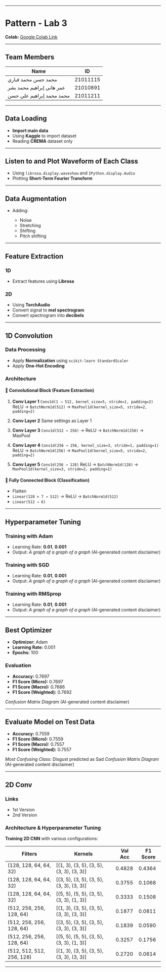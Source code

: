 
---

# Pattern - Lab 3

**Colab:** [Google Colab Link](https://colab.research.google.com/drive/1nOG9a6u3uuNlBsVXu1CkyhdV1STX7pC8?usp=sharing)

---

## Team Members

| Name                      | ID       |
| ------------------------- | -------- |
| محمد حسن محمد قباري       | 21011115 |
| عمر هاني إبراهيم محمد بشر | 21010891 |
| محمد محمد إبراهيم علي حسن | 21011211 |

---

## Data Loading

* **Import main data**
* Using **Kaggle** to import dataset
* Reading **CREMA** dataset only

---

## Listen to and Plot Waveform of Each Class

* Using `librosa.display.waveshow` and `IPython.display.Audio`
* Plotting **Short-Term Fourier Transform**

---

## Data Augmentation

* Adding:

  * Noise
  * Stretching
  * Shifting
  * Pitch shifting

---

## Feature Extraction

### 1D

* Extract features using **Librosa**

### 2D

* Using **TorchAudio**
* Convert signal to **mel spectrogram**
* Convert spectrogram into **decibels**

---

## 1D Convolution

### Data Processing

* Apply **Normalization** using `scikit-learn StandardScaler`
* Apply **One-Hot Encoding**

### Architecture

#### 🔁 Convolutional Block (Feature Extraction)

1. **Conv Layer 1**
   `Conv1d(1 → 512, kernel_size=5, stride=1, padding=2)`
   ReLU → `BatchNorm1d(512)` → `MaxPool1d(kernel_size=5, stride=2, padding=2)`

2. **Conv Layer 2**
   Same settings as Layer 1

3. **Conv Layer 3**
   `Conv1d(512 → 256)` → ReLU → `BatchNorm1d(256)` → MaxPool

4. **Conv Layer 4**
   `Conv1d(256 → 256, kernel_size=3, stride=1, padding=1)`
   ReLU → `BatchNorm1d(256)` → `MaxPool1d(kernel_size=5, stride=2, padding=2)`

5. **Conv Layer 5**
   `Conv1d(256 → 128)`
   ReLU → `BatchNorm1d(128)` → `MaxPool1d(kernel_size=3, stride=2, padding=1)`

#### 🔗 Fully Connected Block (Classification)

* Flatten
* `Linear(128 × 7 → 512)` → ReLU → `BatchNorm1d(512)`
* `Linear(512 → 6)`

---

## Hyperparameter Tuning

### Training with Adam

* Learning Rate: **0.01**, **0.001**
* Output: *A graph of a graph of a graph* (AI-generated content disclaimer)

### Training with SGD

* Learning Rate: **0.01**, **0.001**
* Output: *A graph of a graph of a graph* (AI-generated content disclaimer)

### Training with RMSprop

* Learning Rate: **0.01**, **0.001**
* Output: *A graph of a graph of a graph* (AI-generated content disclaimer)

---

## Best Optimizer

* **Optimizer:** Adam
* **Learning Rate:** 0.001
* **Epochs:** 100

### Evaluation

* **Accuracy:** 0.7697
* **F1 Score (Micro):** 0.7697
* **F1 Score (Macro):** 0.7686
* **F1 Score (Weighted):** 0.7692

*Confusion Matrix Diagram* (AI-generated content disclaimer)

---

## Evaluate Model on Test Data

* **Accuracy:** 0.7559
* **F1 Score (Micro):** 0.7559
* **F1 Score (Macro):** 0.7557
* **F1 Score (Weighted):** 0.7557

*Most Confusing Class:* Disgust predicted as Sad
*Confusion Matrix Diagram* (AI-generated content disclaimer)

---

## 2D Conv

### Links

* 1st Version
* 2nd Version

### Architecture & Hyperparameter Tuning

**Training 2D CNN** with various configurations:

| Filters                   | Kernels                                   | Val Acc | F1 Score |
| ------------------------- | ----------------------------------------- | ------- | -------- |
| (128, 128, 64, 64, 32)    | \[(1, 3), (3, 5), (3, 5), (3, 3), (3, 3)] | 0.4828  | 0.4364   |
| (128, 128, 64, 64, 32)    | \[(3, 5), (3, 5), (3, 5), (3, 3), (3, 3)] | 0.3755  | 0.1068   |
| (128, 128, 64, 64, 32)    | \[(5, 5), (5, 5), (3, 5), (3, 3), (1, 3)] | 0.3333  | 0.1508   |
| (512, 256, 256, 128, 64)  | \[(1, 3), (3, 5), (3, 5), (3, 3), (3, 3)] | 0.1877  | 0.0811   |
| (512, 256, 256, 128, 64)  | \[(3, 5), (3, 5), (3, 5), (3, 3), (3, 3)] | 0.1839  | 0.0590   |
| (512, 256, 256, 128, 64)  | \[(5, 5), (5, 5), (3, 5), (3, 3), (1, 3)] | 0.3257  | 0.1756   |
| (512, 512, 512, 256, 128) | \[(1, 3), (3, 5), (3, 5), (3, 3), (3, 3)] | 0.2720  | 0.0614   |

---

